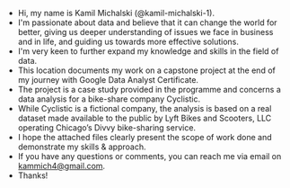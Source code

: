 - Hi, my name is Kamil Michalski (@kamil-michalski-1).
- I'm passionate about data and believe that it can change the world for better, giving us deeper understanding of issues we face in business and in life, and guiding us towards more effective solutions.
- I'm very keen to further expand my knowledge and skills in the field of data.
- This location documents my work on a capstone project at the end of my journey with Google Data Analyst Certificate.
- The project is a case study provided in the programme and concerns a data analysis for a bike-share company Cyclistic.
- While Cyclistic is a fictional company, the analysis is based on a real dataset made available to the public by Lyft Bikes and Scooters, LLC operating Chicago’s Divvy bike-sharing service.
- I hope the attached files clearly present the scope of work done and demonstrate my skills & approach.
- If you have any questions or comments, you can reach me via email on kammich4@gmail.com.
- Thanks!

<!---
kamil-michalski-1/kamil-michalski-1 is a ✨ special ✨ repository because its `README.md` (this file) appears on your GitHub profile.
You can click the Preview link to take a look at your changes.
--->
